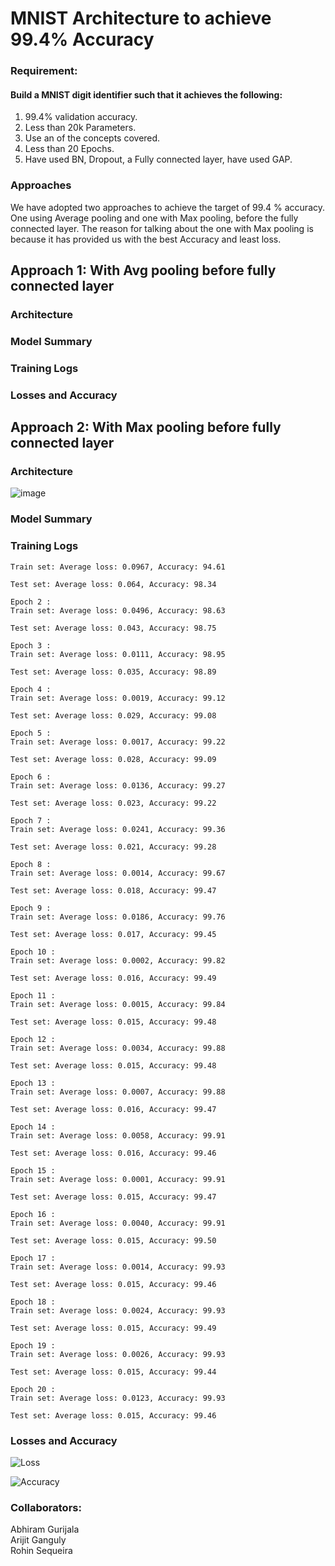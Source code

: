# MNIST Architecture to achieve 99.4% Accuracy

### Requirement:
#### Build a MNIST digit identifier such that it achieves the following:
1. 99.4% validation accuracy.   
2. Less than 20k Parameters.   
3. Use an of the concepts covered.   
4. Less than 20 Epochs.  
5. Have used BN, Dropout, a Fully connected layer, have used GAP.  

### Approaches

We have adopted two approaches to achieve the target of 99.4 % accuracy. One using Average pooling and one with Max pooling, before the fully connected layer. The reason for talking about the one with Max pooling is because it has provided us with the best Accuracy and least loss.


## Approach 1: With Avg pooling before fully connected layer

### Architecture




### Model Summary



### Training Logs



### Losses and Accuracy




## Approach 2: With Max pooling before fully connected layer

### Architecture

![image](https://user-images.githubusercontent.com/31658286/120028032-c65ea300-c011-11eb-8774-54f017fa96eb.png)



### Model Summary



### Training Logs

```Epoch 1 : 
Train set: Average loss: 0.0967, Accuracy: 94.61

Test set: Average loss: 0.064, Accuracy: 98.34

Epoch 2 : 
Train set: Average loss: 0.0496, Accuracy: 98.63

Test set: Average loss: 0.043, Accuracy: 98.75

Epoch 3 : 
Train set: Average loss: 0.0111, Accuracy: 98.95

Test set: Average loss: 0.035, Accuracy: 98.89

Epoch 4 : 
Train set: Average loss: 0.0019, Accuracy: 99.12

Test set: Average loss: 0.029, Accuracy: 99.08

Epoch 5 : 
Train set: Average loss: 0.0017, Accuracy: 99.22

Test set: Average loss: 0.028, Accuracy: 99.09

Epoch 6 : 
Train set: Average loss: 0.0136, Accuracy: 99.27

Test set: Average loss: 0.023, Accuracy: 99.22

Epoch 7 : 
Train set: Average loss: 0.0241, Accuracy: 99.36

Test set: Average loss: 0.021, Accuracy: 99.28

Epoch 8 : 
Train set: Average loss: 0.0014, Accuracy: 99.67

Test set: Average loss: 0.018, Accuracy: 99.47

Epoch 9 : 
Train set: Average loss: 0.0186, Accuracy: 99.76

Test set: Average loss: 0.017, Accuracy: 99.45

Epoch 10 : 
Train set: Average loss: 0.0002, Accuracy: 99.82

Test set: Average loss: 0.016, Accuracy: 99.49

Epoch 11 : 
Train set: Average loss: 0.0015, Accuracy: 99.84

Test set: Average loss: 0.015, Accuracy: 99.48

Epoch 12 : 
Train set: Average loss: 0.0034, Accuracy: 99.88

Test set: Average loss: 0.015, Accuracy: 99.48

Epoch 13 : 
Train set: Average loss: 0.0007, Accuracy: 99.88

Test set: Average loss: 0.016, Accuracy: 99.47

Epoch 14 : 
Train set: Average loss: 0.0058, Accuracy: 99.91

Test set: Average loss: 0.016, Accuracy: 99.46

Epoch 15 : 
Train set: Average loss: 0.0001, Accuracy: 99.91

Test set: Average loss: 0.015, Accuracy: 99.47

Epoch 16 : 
Train set: Average loss: 0.0040, Accuracy: 99.91

Test set: Average loss: 0.015, Accuracy: 99.50

Epoch 17 : 
Train set: Average loss: 0.0014, Accuracy: 99.93

Test set: Average loss: 0.015, Accuracy: 99.46

Epoch 18 : 
Train set: Average loss: 0.0024, Accuracy: 99.93

Test set: Average loss: 0.015, Accuracy: 99.49

Epoch 19 : 
Train set: Average loss: 0.0026, Accuracy: 99.93

Test set: Average loss: 0.015, Accuracy: 99.44

Epoch 20 : 
Train set: Average loss: 0.0123, Accuracy: 99.93

Test set: Average loss: 0.015, Accuracy: 99.46
```

### Losses and Accuracy

![Loss](https://user-images.githubusercontent.com/31658286/120024596-11c28280-c00d-11eb-9a89-f5c849f6b895.png)


![Accuracy](https://user-images.githubusercontent.com/31658286/120024703-34549b80-c00d-11eb-8e6f-b252c3da9f5e.png)



### Collaborators:

Abhiram Gurijala  
Arijit Ganguly  
Rohin Sequeira  
